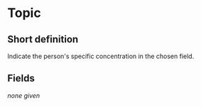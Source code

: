 # Topic
## Short definition
Indicate the person's specific concentration in the chosen field.
## Fields
*none given*
